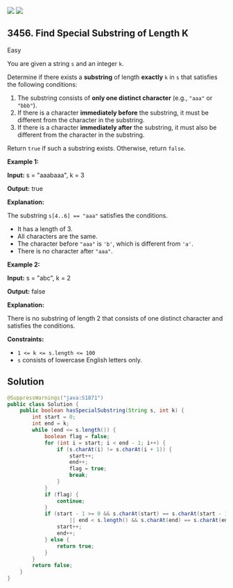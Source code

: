 [![](https://img.shields.io/github/stars/javadev/LeetCode-in-Java?label=Stars&style=flat-square)](https://github.com/javadev/LeetCode-in-Java)
[![](https://img.shields.io/github/forks/javadev/LeetCode-in-Java?label=Fork%20me%20on%20GitHub%20&style=flat-square)](https://github.com/javadev/LeetCode-in-Java/fork)

## 3456\. Find Special Substring of Length K

Easy

You are given a string `s` and an integer `k`.

Determine if there exists a **substring** of length **exactly** `k` in `s` that satisfies the following conditions:

1.  The substring consists of **only one distinct character** (e.g., `"aaa"` or `"bbb"`).
2.  If there is a character **immediately before** the substring, it must be different from the character in the substring.
3.  If there is a character **immediately after** the substring, it must also be different from the character in the substring.

Return `true` if such a substring exists. Otherwise, return `false`.

**Example 1:**

**Input:** s = "aaabaaa", k = 3

**Output:** true

**Explanation:**

The substring `s[4..6] == "aaa"` satisfies the conditions.

*   It has a length of 3.
*   All characters are the same.
*   The character before `"aaa"` is `'b'`, which is different from `'a'`.
*   There is no character after `"aaa"`.

**Example 2:**

**Input:** s = "abc", k = 2

**Output:** false

**Explanation:**

There is no substring of length 2 that consists of one distinct character and satisfies the conditions.

**Constraints:**

*   `1 <= k <= s.length <= 100`
*   `s` consists of lowercase English letters only.

## Solution

```java
@SuppressWarnings("java:S1871")
public class Solution {
    public boolean hasSpecialSubstring(String s, int k) {
        int start = 0;
        int end = k;
        while (end <= s.length()) {
            boolean flag = false;
            for (int i = start; i < end - 1; i++) {
                if (s.charAt(i) != s.charAt(i + 1)) {
                    start++;
                    end++;
                    flag = true;
                    break;
                }
            }
            if (flag) {
                continue;
            }
            if (start - 1 >= 0 && s.charAt(start) == s.charAt(start - 1)
                    || end < s.length() && s.charAt(end) == s.charAt(end - 1)) {
                start++;
                end++;
            } else {
                return true;
            }
        }
        return false;
    }
}
```